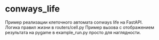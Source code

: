 # conways_life
Пример реализации клеточного автомата conways life на FastAPI.
Логика правил жизни в routers/cell.py 
Пример вызова с отображением результата на pygame в example_run.py просто для наглядности.
